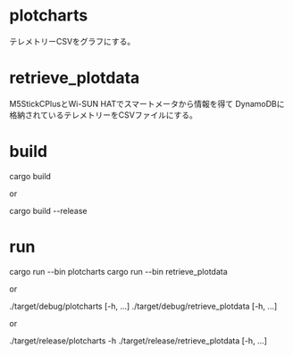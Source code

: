 # plotcharts
テレメトリーCSVをグラフにする。

# retrieve_plotdata 
M5StickCPlusとWi-SUN HATでスマートメータから情報を得て
DynamoDBに格納されているテレメトリーをCSVファイルにする。


# build
cargo build

or

cargo build --release

# run
cargo run --bin plotcharts 
cargo run --bin retrieve_plotdata 

or

./target/debug/plotcharts [-h, ...]
./target/debug/retrieve_plotdata  [-h, ...]

or

./target/release/plotcharts -h
./target/release/retrieve_plotdata [-h, ...]
